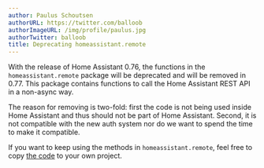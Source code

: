 ```yaml
---
author: Paulus Schoutsen
authorURL: https://twitter.com/balloob
authorImageURL: /img/profile/paulus.jpg
authorTwitter: balloob
title: Deprecating homeassistant.remote
---
```


With the release of Home Assistant 0.76, the functions in the `homeassistant.remote` package will be deprecated and will be removed in 0.77. This package contains functions to call the Home Assistant REST API in a non-async way.

The reason for removing is two-fold: first the code is not being used inside Home Assistant and thus should not be part of Home Assistant. Second, it is not compatible with the new auth system nor do we want to spend the time to make it compatible.

If you want to keep using the methods in `homeassistant.remote`, feel free to copy [the code](https://github.com/home-assistant/core/blob/0.75.0/homeassistant/remote.py) to your own project.
